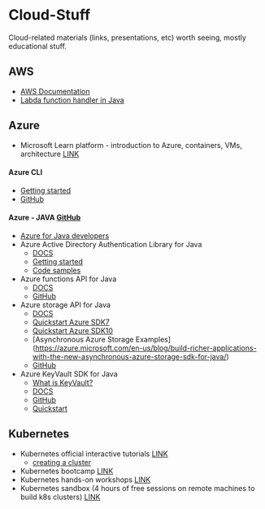 # Cloud-Stuff

Cloud-related materials (links, presentations, etc) worth seeing, mostly educational stuff.

## AWS
 - [AWS Documentation](https://docs.aws.amazon.com/index.html#lang/en_us)
 - [Labda function handler in Java](https://docs.aws.amazon.com/lambda/latest/dg/java-programming-model-handler-types.html)

## Azure

 - Microsoft Learn platform - introduction to Azure, containers, VMs, architecture [LINK](https://docs.microsoft.com/en-us/learn/)

#### Azure CLI
 - [Getting started](https://docs.microsoft.com/en-us/cli/azure/get-started-with-azure-cli?view=azure-cli-latest)
 - [GitHub](https://github.com/Azure/azure-cli)
 
#### Azure - JAVA [GitHub](https://github.com/Azure?utf8=%E2%9C%93&q=&type=&language=java)
 - [Azure for Java developers](https://docs.microsoft.com/en-us/java/azure/?view=azure-java-stable)
 - Azure Active Directory Authentication Library for Java
   - [DOCS](https://docs.microsoft.com/en-us/azure/active-directory/develop/azure-ad-developers-guide)
   - [Getting started](https://github.com/AzureAD/azure-activedirectory-library-for-java/wiki)
   - [Code samples](https://github.com/AzureAD/azure-activedirectory-library-for-java/wiki/Code-samples)
 - Azure functions API for Java 
   - [DOCS](https://docs.microsoft.com/en-us/azure/azure-functions/functions-reference-java)
   - [GitHub](https://github.com/Azure/azure-functions-java-library)
 - Azure storage API for Java 
   - [DOCS](https://docs.microsoft.com/en-us/java/api/overview/azure/storage?view=azure-java-stable)
   - [Quickstart Azure SDK7](https://docs.microsoft.com/en-us/azure/storage/blobs/storage-quickstart-blobs-java)
   - [Quickstart Azure SDK10](https://docs.microsoft.com/en-us/azure/storage/blobs/storage-quickstart-blobs-java-v10)
   - [Asynchronous Azure Storage Examples] (https://azure.microsoft.com/en-us/blog/build-richer-applications-with-the-new-asynchronous-azure-storage-sdk-for-java/)
   - [GitHub](https://github.com/Azure/azure-storage-java)
 - Azure KeyVault SDK for Java
   - [What is KeyVault?](https://docs.microsoft.com/en-us/azure/key-vault/key-vault-whatis)
   - [DOCS](https://docs.microsoft.com/en-us/java/api/overview/azure/keyvault?view=azure-java-stable)
   - [GitHub](https://github.com/Azure/azure-keyvault-java)
   - [Quickstart](https://docs.microsoft.com/en-us/azure/key-vault/key-vault-get-started)

## Kubernetes

 - Kubernetes official interactive tutorials [LINK](https://kubernetes.io/docs/tutorials/)
   - [creating a cluster](https://kubernetes.io/docs/tutorials/kubernetes-basics/create-cluster/cluster-interactive/)
 - Kubernetes bootcamp [LINK](https://kubernetesbootcamp.github.io/kubernetes-bootcamp/)
 - Kubernetes hands-on workshops [LINK](https://training.play-with-kubernetes.com/kubernetes-workshop/)
 - Kubernetes sandbox (4 hours of free sessions on remote machines to build k8s clusters) [LINK](https://labs.play-with-k8s.com/)
